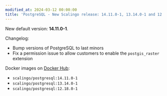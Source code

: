 ```yaml
---
modified_at: 2024-03-12 00:00:00
title: 'PostgreSQL - New Scalingo release: 14.11.0-1, 13.14.0-1 and 12.18.0-1'
---
```


New default version: **14.11.0-1**.

Changelog:

- Bump versions of PostgreSQL to last minors
- Fix a permission issue to allow customers to enable the `postgis_raster` extension

Docker images on [Docker Hub](https://hub.docker.com/r/scalingo/postgresql):

* `scalingo/postgresql:14.11.0-1`
* `scalingo/postgresql:13.14.0-1`
* `scalingo/postgresql:12.18.0-1`
